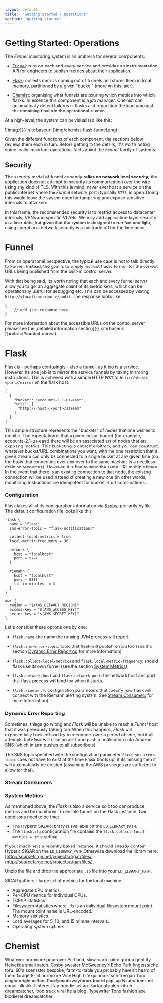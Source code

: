 ```yaml
---
layout: default
title:  "Getting Started - Operations"
section: "getting-started"
---
```


# Getting Started: Operations

The *Funnel* monitoring system is an umbrella for several components:

* [Funnel](#funnel): runs on each and every service and provides an instrumentation API for engineers to publish metrics about their application.

* [Flask](#flask): collects metrics coming out of funnels and stores them in local memory, partitioned by a given "bucket" (more on this later).

* [Chemist](#chemist): organising what funnels are pouring which metrics into which flasks. In essence this component is a job manager. Chemist can automatically detect failures in flasks and repartition the load amongst the remaining flasks in the operational cluster.

At a high-level, the system can be visualised like this:

![image]({{ site.baseurl }}img/chemist-flask-funnel.png)

Given the different functions of each component, the sections below reviews them each in turn. Before getting to the details, it's worth noting some really important operational facts about the *Funnel* family of systems.

## Security

The security model of funnel currently **relies on network level security**; the application does not attempt to security its communication over the wire using any kind of TLS. With this in mind, never ever host a service on the public internet where the *Funnel* network port (typically `5775`) is open. Doing this would leave the system open for tampering and expose sensitive internals to attackers.

In this frame, the recommended security is to restrict access to datacenter internals, VPNs and specific VLANs. We may add application-layer security at a later date, but given that the system is designed to run fast and light, using operational network security is a fair trade off for the time being.

<a name="funnel"></a>

# Funnel

From an operational perspective, the typical use case is not to talk directly to Funnel. Instead, the goal is to simply instruct flasks to monitor the correct URLs being published from the built-in control server.

With that being said, its worth noting that each and every funnel server allow you to get an aggregate count of its metric keys, which can be operationally useful for debugging etc. This can be accessed by visiting `http://<location>:<port>/audit`. The response looks like:

```
{
	// add json response here
}
```

For more information about the accessible URLs on the control server, please see the [detailed information section]({{ site.baseurl }}details/#control-server).

<a name="flask"></a>

# Flask

Flask is - perhaps confusingly - also a funnel, as it too is a service. However, its sole job is to mirror the service funnels by taking mirroring instructions. This is achieved with a simple HTTP `POST` to `http://<host>:<port>/mirror` on the flask host.

````
[
  {
    "bucket": "accounts-2.1-us-east",
    "urls": [
      "http://<host>:<port>/stream"
    ]
  }
]
````

This simple structure represents the "buckets" of nodes that one wishes to monitor. The expectation is that a given logical bucket (for example, accounts-2.1-us-east) there will be an associated set of nodes that are exposing metrics. This bucketing is entirely arbitrary, and you can construct whatever bucket/URL combinations you want, with the one restriction that a given stream can only be connected to a single bucket at any given time (on the basis that connecting over and over to the same machine is a needless drain on resources). However, it is fine to send the same URL multiple times. In the event that there is an existing connection to that node, the existing connection will be used instead of creating a new one (in other words, monitoring instructions are idempotent for bucket -> url combinations).

### Configuration

Flask takes all of its configuration information via [Knobs](https://github.svc.oncue.com/pages/intelmedia/knobs); primarily by file. The default configuration file looks like this:

```
flask {
  name = "flask"
  sns-error-topic = "flask-notifications"

  collect-local-metrics = true
  local-metric-frequency = 30

  network {
    host = "localhost"
    port = 5777
  }

  riemann {
    host = "localhost"
    port = 5555
    ttl-in-minutes  = 5
  }
}

aws {
  region = "$(AWS_DEFAULT_REGION)"
  access-key = "$(AWS_ACCESS_KEY)"
  secret-key = "$(AWS_SECRET_KEY)"
}

```

Let's consider these options one by one:

* `flask.name`: the name the running JVM process will report.

* `flask.sns-error-topic`: topic that flask will publish errors too (see the section [Dynamic Error Reporting](#flask-error-reporting) for more information)

* `flask.collect-local-metrics` and `flask.local-metric-frequency`: should flask use its own funnel (see the section [System Metrics](#flask-system-metrics))

* `flask.network.host` and `flask.network.port`: the network host and port that flask process will bind too when it starts.

* `flask.riemann.*`: configuration parameters that specify how flask will connect with the Riemann alerting system. See [Stream Consumers](#flask-stream-consumers) for more information)


<a name="flask-error-reporting"></a>

### Dynamic Error Reporting

Sometimes, things go wrong and *Flask* will be unable to reach a *Funnel* host that it was previously talking too. When this happens, *Flask* will exponentially back-off and try to reconnect over a period of time, but if all attempts fail *Flask* will raise an alert and push a notification onto Amazon SNS (which in turn pushes to all subscribers).

The SNS topic specified with the configuration parameter `flask.sns-error-topic` does not have to exist at the time *Flask* boots up; if its missing then it will automatically be created (assuming the AWS privileges are sufficient to allow for that).

<a name="flask-stream-consumers"></a>

### Stream Consumers


<a name="flask-system-metrics"></a>

### System Metrics

As mentioned above, the *Flask* is also a service so it too can produce metrics and be monitored. To enable funnel on the Flask instance, two conditions need to be true:

* The Hyperic SIGAR library is available on the `LD_LIBRARY_PATH`.
* The `flask.cfg` configuration file contains the `flask.collect-local-metrics = true` setting.

If your machine is a recently baked instance, it should already contain Hyperic SIGAR on the `LD_LIBRARY_PATH`.Otherwise download the library here: [http://sourceforge.net/projects/sigar/files/](http://sourceforge.net/projects/sigar/files/).

Unzip the file and drop the appropriate `.so` file into your `LD_LIBRARY_PATH`.

SIGAR gathers a large set of metrics for the local machine:

* Aggregate CPU metrics.
* Per-CPU metrics for individual CPUs.
* TCP/IP statistics.
* Filesystem statistics where `:fs` is an individual filesystem mount point. The mount point name is URL-encoded.
* Memory statistics.
* Load averages for 5, 10, and 15 minute intervals.
* Operating system uptime.

<a name="chemist"></a>

# Chemist

Whatever normcore pour-over Portland, slow-carb paleo quinoa gentrify Helvetica small batch. Cosby sweater McSweeney's Echo Park fingerstache tofu. 90's scenester bespoke, farm-to-table you probably haven't heard of them forage 8-bit normcore Vice High Life quinoa kitsch freegan Tonx single-origin coffee. Readymade wayfarers beard pop-up Neutra banh mi ennui mlkshk. Pinterest fap hoodie seitan. Sartorial paleo kitsch dreamcatcher, food truck viral hella blog. Typewriter Tonx fashion axe biodiesel dreamcatcher.


